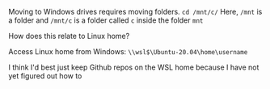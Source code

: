 Moving to Windows drives requires moving folders.
`cd /mnt/c/`
Here, `/mnt` is a folder and `/mnt/c` is a folder called `c` inside the folder `mnt`

How does this relate to Linux home?

Access Linux home from Windows: `\\wsl$\Ubuntu-20.04\home\username`

<!-- https://docs.microsoft.com/en-us/windows/wsl/tutorials/wsl-git -->
I think I'd best just keep Github repos on the WSL home because I have not yet figured out how to
